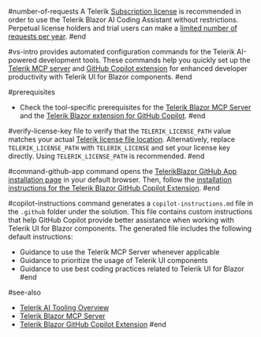 #number-of-requests
A Telerik [Subscription license](https://www.telerik.com/purchase/faq/licensing-purchasing) is recommended in order to use the Telerik Blazor AI Coding Assistant without restrictions. Perpetual license holders and trial users can make a [limited number of requests per year](slug:ai-overview#usage-limits).
#end

#vs-intro
provides automated configuration commands for the Telerik AI-powered development tools. These commands help you quickly set up the [Telerik MCP server](slug:ai-mcp-server) and [GitHub Copilot extension](slug:ai-copilot-extension) for enhanced developer productivity with Telerik UI for Blazor components.
#end

#prerequisites
* Check the tool-specific prerequisites for the [Telerik Blazor MCP Server](slug:ai-mcp-server#prerequisites) and the [Telerik Blazor extension for GitHub Copilot](slug:ai-copilot-extension#prerequisites).
#end

#verify-license-key
file to verify that the `TELERIK_LICENSE_PATH` value matches your actual [Telerik license file location](slug:installation-license-key). Alternatively, replace `TELERIK_LICENSE_PATH` with `TELERIK_LICENSE` and set your license key directly. Using `TELERIK_LICENSE_PATH` is recommended.
#end

#command-github-app
command opens the [TelerikBlazor GitHub App installation page](https://github.com/apps/telerikblazor/installations/select_target) in your default browser. Then, follow the [installation instructions for the Telerik Blazor GitHub Copilot Extension](slug:ai-copilot-extension#installation).
#end

#copilot-instructions
command generates a `copilot-instructions.md` file in the `.github` folder under the solution. This file contains custom instructions that help GitHub Copilot provide better assistance when working with Telerik UI for Blazor components. The generated file includes the following default instructions:

* Guidance to use the Telerik MCP Server whenever applicable
* Guidance to prioritize the usage of Telerik UI components
* Guidance to use best coding practices related to Telerik UI for Blazor
#end

#see-also
* [Telerik AI Tooling Overview](slug:ai-overview)
* [Telerik Blazor MCP Server](slug:ai-mcp-server)
* [Telerik Blazor GitHub Copilot Extension](slug:ai-copilot-extension)
#end
